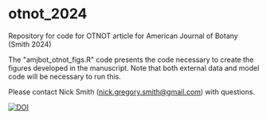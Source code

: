 # otnot_2024
Repository for code for OTNOT article for American Journal of Botany (Smith 2024)

The "amjbot_otnot_figs.R" code presents the code necessary to create the figures
developed in the manuscript. Note that both external data and model code will be necessary
to run this.

Please contact Nick Smith (nick.gregory.smith@gmail.com) with questions.

[![DOI](https://zenodo.org/badge/751574080.svg)](https://zenodo.org/doi/10.5281/zenodo.10607778)
